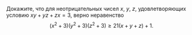 Докажите, что для неотрицательных чисел $x$, $y$, $z$, удовлетворяющих условию $xy+yz+zx=3$, верно неравенство
 $$ \left( {{x^2} + 3} \right)\left( {{y^2} + 3} \right)\left( {{z^2} + 3} \right) \geqslant 21\left( {x + y + z} \right) + 1. $$ 